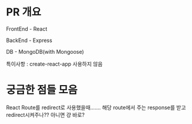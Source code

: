 # PR 개요

FrontEnd - React

BackEnd - Express

DB - MongoDB(with Mongoose)

특이사항 : create-react-app 사용하지 않음

# 궁금한 점들 모음

React Route를 redirect로 사용했을때....... 해당 route에서 주는 response를 받고 redirect시켜주나?? 아니면 걍 바로?